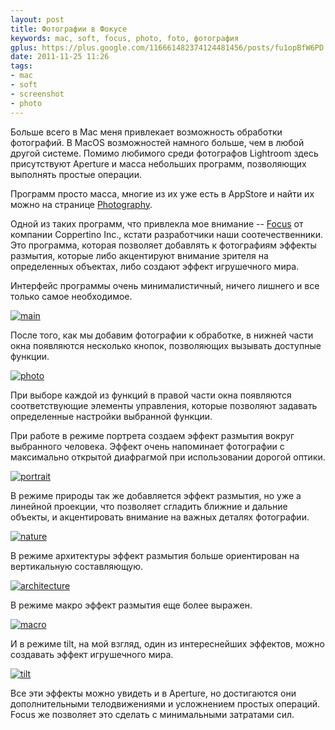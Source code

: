 ```yaml
---
layout: post
title: Фотографии в Фокусе
keywords: mac, soft, focus, photo, foto, фотография
gplus: https://plus.google.com/116661482374124481456/posts/fu1opBfW6PD
date: 2011-11-25 11:26
tags:
- mac
- soft
- screenshot
- photo
---
```

Больше всего в Mac меня привлекает возможность обработки фотографий. В MacOS возможностей намного больше, чем в любой другой системе. Помимо любимого среди фотографов Lightroom здесь присутствуют Aperture и масса небольших программ, позволяющих выполнять простые операции.

Программ просто масса, многие из их уже есть в AppStore и найти их можно на странице [Photography][].

Одной из таких программ, что привлекла мое внимание -- [Focus][] от компании Coppertino Inc., кстати разработчики наши соотечественники.  Это программа, которая позволяет добавлять к фотографиям эффекты размытия, которые либо акцентируют внимание зрителя на определенных объектах, либо создают эффект игрушечного мира.

[Focus]: http://itunes.apple.com/us/app/focus/id432599692?mt=12
    "Focus By Coppertino Inc."
[Photography]: http://itunes.apple.com/us/genre/mac-photography/id12013?mt=12
    "Mac App Store > Photography"

Интерфейс программы очень минималистичный, ничего лишнего и все только самое необходимое.

[![main][]](https://static.juev.org/2011/11/main.png)

[main]: https://static.juev.org/2011/11/main-th.jpg

После того, как мы добавим фотографии к обработке, в нижней части окна появляются несколько кнопок, позволяющих вызывать доступные функции.

[![photo][]](https://static.juev.org/2011/11/photo.png)

[photo]: https://static.juev.org/2011/11/photo-th.jpg

При выборе каждой из функций в правой части окна появляются соответствующие элементы управления, которые позволяют задавать определенные настройки выбранной функции.

При работе в режиме портрета создаем эффект размытия вокруг выбранного человека. Эффект очень напоминает фотографии с максимально открытой диафрагмой при использовании дорогой оптики.

[![portrait][]](https://static.juev.org/2011/11/portrait.png)

[portrait]: https://static.juev.org/2011/11/portrait-th.jpg

В режиме природы так же добавляется эффект размытия, но уже а линейной проекции, что позволяет сгладить ближние и дальние объекты, и акцентировать внимание на важных деталях фотографии.

[![nature][]](https://static.juev.org/2011/11/nature.png)

[nature]: https://static.juev.org/2011/11/nature-th.jpg

В режиме архитектуры эффект размытия больше ориентирован на вертикальную составляющую.

[![architecture][]](https://static.juev.org/2011/11/architecture.png)

[architecture]: https://static.juev.org/2011/11/architecture-th.jpg

В режиме макро эффект размытия еще более выражен.

[![macro][]](https://static.juev.org/2011/11/macro.png)

[macro]: https://static.juev.org/2011/11/macro-th.jpg

И в режиме tilt, на мой взгляд, один из интереснейших эффектов, можно создавать эффект
игрушечного мира.

[![tilt][]](https://static.juev.org/2011/11/tilt.png)

[tilt]: https://static.juev.org/2011/11/tilt-th.jpg

Все эти эффекты можно увидеть и в Aperture, но достигаются они дополнительными телодвижениями и усложнением простых операций. Focus же позволяет это сделать с минимальными затратами сил.
